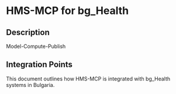 # HMS-MCP for bg_Health

## Description

Model-Compute-Publish

## Integration Points

This document outlines how HMS-MCP is integrated with bg_Health systems in Bulgaria.
